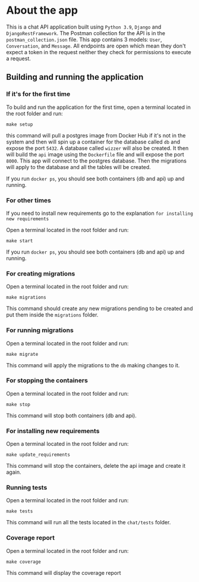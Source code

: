 # About the app

This is a chat API application built using `Python 3.9`, `Django` and `DjangoRestFramework`. The Postman collection for the API is in the `postman_collection.json` file. 
This app contains 3 models: `User`, `Conversation`, and `Message`. All endpoints are open which mean they don't expect a token in the request neither they check for permissions to execute a request.

## Building and running the application

### If it's for the first time

To build and run the application for the first time, open a terminal located in the root folder and run:

`make setup`

this command will pull a postgres image from Docker Hub if it's not in the system and then will spin up a container for the database called `db` and expose the port `5432`. A database called `wizzer` will also be created. It then will build the `api` image using the `Dockerfile` file and will expose the port `8000`. This app will connect to the postgres database. 
Then the migrations will apply to the database and all the tables will be created.

If you run `docker ps`, you should see both containers (db and api) up and running.

### For other times

If you need to install new requirements go to the explanation `for installing new requirements`

Open a terminal located in the root folder and run:

`make start`

If you run `docker ps`, you should see both containers (db and api) up and running.


### For creating migrations

Open a terminal located in the root folder and run:

`make migrations`

This command should create any new migrations pending to be created and put them inside the `migrations` folder.

### For running migrations

Open a terminal located in the root folder and run:

`make migrate`

This command will apply the migrations to the `db` making changes to it.

### For stopping the containers

Open a terminal located in the root folder and run:

`make stop`

This command will stop both containers (db and api).

### For installing new requirements

Open a terminal located in the root folder and run:

`make update_requirements`

This command will stop the containers, delete the api image and create it again.


### Running tests

Open a terminal located in the root folder and run:

`make tests`

This command will run all the tests located in the `chat/tests` folder.

### Coverage report

Open a terminal located in the root folder and run:

`make coverage`

This command will display the coverage report 
